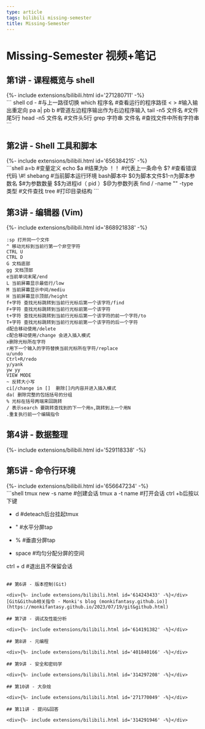 ```yaml
---
type: article
tags: bilibili missing-semester
title: Missing-Semester
---
```


# Missing-Semester 视频+笔记

## 第1讲 - 课程概览与 shell

<div>{%- include extensions/bilibili.html id='271280711' -%}</div>
``` shell 
cd - #与上一路径切换
which 程序名 #查看运行的程序路径
< > #输入输出重定向
pa a| pb b #管道左边程序输出作为右边程序输入
tail -n5 文件名 #文件尾5行
head -n5 文件名 #文件头5行
grep 字符串 文件名 #查找文件中所有字符串
```

## 第2讲 - Shell 工具和脚本

<div>{%- include extensions/bilibili.html id='656384215' -%}</div>
```shell
a=b #变量定义 
echo $a   #结果为b
！！ #代表上一条命令
$?  #查看错误代码
\#! shebang   #当前脚本运行环境
bash脚本中 $0为脚本文件$1-n为脚本参数名
$#为参数数量 $$为进程id（ pid ）$@为参数列表
find / -name "" -type 类型 #文件查找
tree #打印目录结构
```

## 第3讲 - 编辑器 (Vim)

<div>{%- include extensions/bilibili.html id='868921838' -%}</div>

```vim
:sp 打开同一个文件
^ 移动光标到当前行第一个非空字符
CTRL U 
CTRL D
G 文档底部
gg 文档顶部
e当前单词末尾/end
L 当前屏幕显示最低行/low
M 当前屏幕显示中间/mediu
H 当前屏幕显示顶部/height
f+字符 查找光标跳转到当前行光标后第一个该字符/find
F+字符 查找光标跳转到当前行光标前第一个该字符
t+字符 查找光标跳转到当前行光标后第一个该字符的前一个字符/to
T+字符 查找光标跳转到当前行光标前第一个该字符的后一个字符
d配合移动使用/delete
c配合移动使用/change 会进入插入模式
x删除光标所在字符
r用下一个输入的字符替换当前光标所在字符/replace
u/undo
Ctrl+R/redo
y/yank
yw yy 
VIEW MODE
~ 反转大小写
ci[/change in []  删除[]内内容并进入插入模式
da( 删除完整的包括括号的分组
% 光标在括号两端来回跳转
/ 表示search 要跳转查找到的下一个用n,跳转到上一个用N
.重复执行前一个编辑指令
```



## 第4讲 - 数据整理

<div>{%- include extensions/bilibili.html id='529118338' -%}</div>

## 第5讲 - 命令行环境

<div>{%- include extensions/bilibili.html id='656647234' -%}</div>
```shell
tmux new -s name #创建会话
tmux a -t name #打开会话
ctrl +b后按以下键

+ d #deteach后台挂起tmux

+ " #水平分屏tap

+ % #垂直分屏tap

+ space #均匀分配分屏的空间

ctrl + d #退出且不保留会话
```

## 第6讲 - 版本控制(Git)

<div>{%- include extensions/bilibili.html id='614243433' -%}</div>
[Git&Github相关指令 - Monki's blog (monkifantasy.github.io)](https://monkifantasy.github.io/2023/07/19/git&github.html)

## 第7讲 - 调试及性能分析

<div>{%- include extensions/bilibili.html id='614191382' -%}</div>

## 第8讲 - 元编程

<div>{%- include extensions/bilibili.html id='401840166' -%}</div>

## 第9讲 - 安全和密码学

<div>{%- include extensions/bilibili.html id='314297208' -%}</div>

## 第10讲 - 大杂烩

<div>{%- include extensions/bilibili.html id='271770049' -%}</div>

## 第11讲 - 提问&回答

<div>{%- include extensions/bilibili.html id='314291946' -%}</div>

